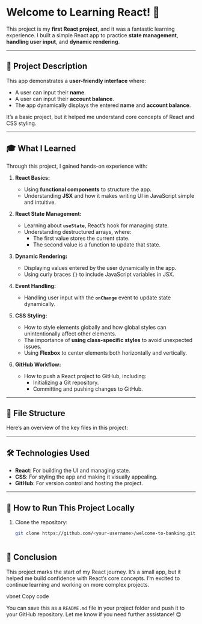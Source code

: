 # Welcome to Learning React! 🌟

This project is my **first React project**, and it was a fantastic learning experience. I built a simple React app to practice **state management**, **handling user input**, and **dynamic rendering**.

---

## 📝 Project Description
This app demonstrates a **user-friendly interface** where:
- A user can input their **name**.
- A user can input their **account balance**.
- The app dynamically displays the entered **name** and **account balance**.

It’s a basic project, but it helped me understand core concepts of React and CSS styling.

---

## 🎓 What I Learned
Through this project, I gained hands-on experience with:

1. **React Basics:**
   - Using **functional components** to structure the app.
   - Understanding **JSX** and how it makes writing UI in JavaScript simple and intuitive.

2. **React State Management:**
   - Learning about **`useState`**, React’s hook for managing state.
   - Understanding destructured arrays, where:
     - The first value stores the current state.
     - The second value is a function to update that state.

3. **Dynamic Rendering:**
   - Displaying values entered by the user dynamically in the app.
   - Using curly braces `{}` to include JavaScript variables in JSX.

4. **Event Handling:**
   - Handling user input with the **`onChange`** event to update state dynamically.

5. **CSS Styling:**
   - How to style elements globally and how global styles can unintentionally affect other elements.
   - The importance of **using class-specific styles** to avoid unexpected issues.
   - Using **Flexbox** to center elements both horizontally and vertically.

6. **GitHub Workflow:**
   - How to push a React project to GitHub, including:
     - Initializing a Git repository.
     - Committing and pushing changes to GitHub.

---

## 📂 File Structure
Here’s an overview of the key files in this project:




---

## 🛠️ Technologies Used
- **React**: For building the UI and managing state.
- **CSS**: For styling the app and making it visually appealing.
- **GitHub**: For version control and hosting the project.

---

## 🚀 How to Run This Project Locally
1. Clone the repository:
   ```bash
   git clone https://github.com/<your-username>/welcome-to-banking.git



## 🎉 Conclusion
This project marks the start of my React journey. It’s a small app, but it helped me build confidence with React’s core concepts. I’m excited to continue learning and working on more complex projects.

vbnet
Copy code

You can save this as a `README.md` file in your project folder and push it to your GitHub repository. Let me know if you need further assistance! 😊





